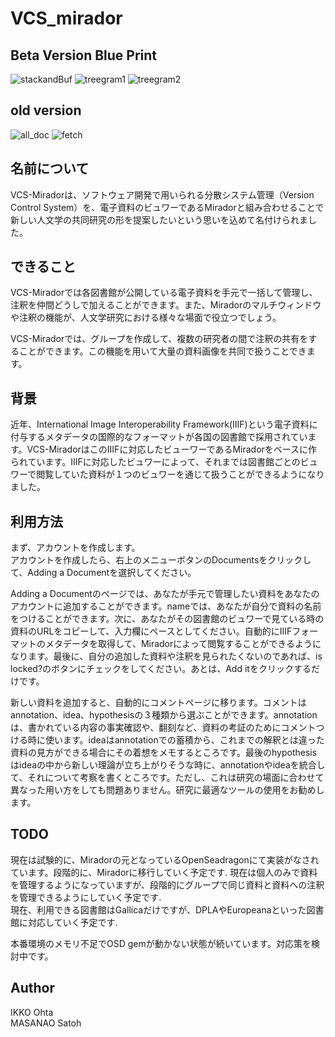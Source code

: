 VCS_mirador
====
## Beta Version Blue Print
![stackandBuf](https://github.com/IKKO-Ohta/VCS_mirador/blob/master/stackbuffer.png)
![treegram1](https://github.com/IKKO-Ohta/VCS_mirador/blob/master/treegram1.png)
![treegram2](https://github.com/IKKO-Ohta/VCS_mirador/blob/master/treegram2.png)

## old version
![all_doc](https://github.com/IKKO-Ohta/VCS_mirador/blob/master/all_documents_comments.gif) 
![fetch](https://github.com/IKKO-Ohta/VCS_mirador/blob/master/adding_documents.gif)
## 名前について
VCS-Miradorは、ソフトウェア開発で用いられる分散システム管理（Version Control System）を、電子資料のビュワーであるMiradorと組み合わせることで新しい人文学の共同研究の形を提案したいという思いを込めて名付けられました。　

## できること
VCS-Miradorでは各図書館が公開している電子資料を手元で一括して管理し、注釈を仲間どうしで加えることができます。また、Miradorのマルチウィンドウや注釈の機能が、人文学研究における様々な場面で役立つでしょう。  
<p>VCS-Miradorでは、グループを作成して、複数の研究者の間で注釈の共有をすることができます。この機能を用いて大量の資料画像を共同で扱うことできます。  
 

## 背景

近年、International Image Interoperability Framework(IIIF)という電子資料に付与するメタデータの国際的なフォーマットが各国の図書館で採用されています。VCS-MiradorはこのIIIFに対応したビューワーであるMiradorをベースに作られています。IIIFに対応したビュワーによって、それまでは図書館ごとのビュワーで閲覧していた資料が１つのビュワーを通じて扱うことができるようになりました。   

## 利用方法
まず、アカウントを作成します。  
アカウントを作成したら、右上のメニューボタンのDocumentsをクリックして、Adding a Documentを選択してください。  

Adding a Documentのページでは、あなたが手元で管理したい資料をあなたのアカウントに追加することができます。nameでは、あなたが自分で資料の名前をつけることができます。次に、あなたがその図書館のビュワーで見ている時の資料のURLをコピーして、入力欄にペースとしてください。自動的にIIIFフォーマットのメタデータを取得して、Miradorによって閲覧することができるようになります。最後に、自分の追加した資料や注釈を見られたくないのであれば、is locked?のボタンにチェックをしてください。あとは、Add itをクリックするだけです。  

新しい資料を追加すると、自動的にコメントページに移ります。コメントはannotation、idea、hypothesisの３種類から選ぶことができます。annotationは、書かれている内容の事実確認や、翻刻など、資料の考証のためにコメントつける時に使います。ideaはannotationでの蓄積から、これまでの解釈とは違った資料の見方ができる場合にその着想をメモするところです。最後のhypothesisはideaの中から新しい理論が立ち上がりそうな時に、annotationやideaを統合して、それについて考察を書くところです。ただし、これは研究の場面に合わせて異なった用い方をしても問題ありません。研究に最適なツールの使用をお勧めします。   

## TODO 
現在は試験的に、Miradorの元となっているOpenSeadragonにて実装がなされています。段階的に、Miradorに移行していく予定です. 
現在は個人のみで資料を管理するようになっていますが、段階的にグループで同じ資料と資料への注釈を管理できるようにしていく予定です.  
現在、利用できる図書館はGallicaだけですが、DPLAやEuropeanaといった図書館に対応していく予定です.  


本番環境のメモリ不足でOSD gemが動かない状態が続いています。対応策を検討中です。 

## Author
IKKO Ohta  
MASANAO Satoh  
